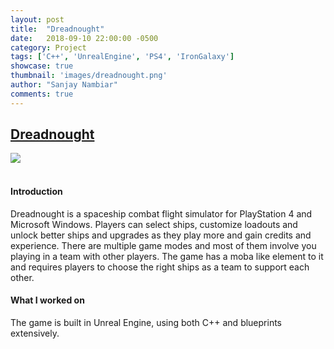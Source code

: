 ```yaml
---
layout: post
title:  "Dreadnought"
date:   2018-09-10 22:00:00 -0500
category: Project
tags: ['C++', 'UnrealEngine', 'PS4', 'IronGalaxy']
showcase: true
thumbnail: 'images/dreadnought.png'
author: "Sanjay Nambiar"
comments: true
---
```


## [Dreadnought](https://www.playstation.com/en-us/games/dreadnought-ps4/)

<div class='embed-container'>
	<img src="{{ site.baseurl }}/images/dreadnought.png">
</div>
<br/>

#### Introduction
Dreadnought is a spaceship combat flight simulator for PlayStation 4 and Microsoft Windows. Players can select ships, customize loadouts and unlock better ships and upgrades as they play more and gain credits and experience. There are multiple game modes and most of them involve you playing in a team with other players. The game has a moba like element to it and requires players to choose the right ships as a team to support each other.

#### What I worked on
The game is built in Unreal Engine, using both C++ and blueprints extensively.